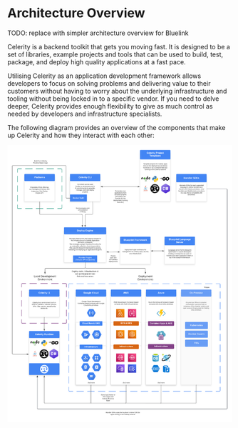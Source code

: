 # Architecture Overview

TODO: replace with simpler architecture overview for Bluelink

Celerity is a backend toolkit that gets you moving fast. It is designed to be a set of libraries, example projects and tools that can be used to build, test, package, and deploy high quality applications at a fast pace.

Utilising Celerity as an application development framework allows developers to focus on solving problems and delivering value to their customers without having to worry about the underlying infrastructure and tooling without being locked in to a specific vendor. If you need to delve deeper, Celerity provides enough flexibility to give as much control as needed by developers and infrastructure specialists.

The following diagram provides an overview of the components that make up Celerity and how they interact with each other:

![Celerity Architecture Overview](/resources/celerity-architecture-overview.png)
